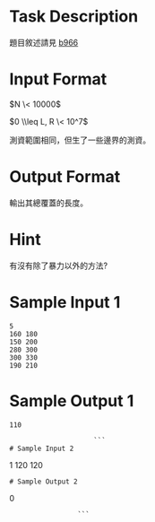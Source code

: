 # Task Description
題目敘述請見 [b966](./ShowProblem_problemid_b966)
# Input Format
$N \< 10000$

$0 \\leq L, R \< 10^7$

測資範圍相同，但生了一些邊界的測資。
# Output Format
輸出其總覆蓋的長度。
# Hint
有沒有除了暴力以外的方法?
# Sample Input 1
```
5
160 180
150 200
280 300
300 330
190 210
```
# Sample Output 1
```
110

                     ```
# Sample Input 2
```
1
120 120
```
# Sample Output 2
```
0

                     ```


